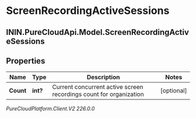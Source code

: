 # ScreenRecordingActiveSessions

## ININ.PureCloudApi.Model.ScreenRecordingActiveSessions

## Properties

|Name | Type | Description | Notes|
|------------ | ------------- | ------------- | -------------|
| **Count** | **int?** | Current concurrent active screen recordings count for organization | [optional] |



_PureCloudPlatform.Client.V2 226.0.0_
